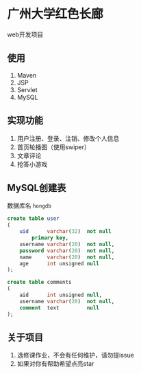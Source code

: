 # 广州大学红色长廊

web开发项目

## 使用

1. Maven
2. JSP
3. Servlet
4. MySQL

## 实现功能

1. 用户注册、登录、注销、修改个人信息
2. 首页轮播图（使用swiper）
3. 文章评论
4. 抢答小游戏

## MySQL创建表

数据库名 `hongdb`

```sql
create table user
(
    uid      varchar(32)  not null
        primary key,
    username varchar(20)  not null,
    password varchar(20)  not null,
    name     varchar(20)  not null,
    age      int unsigned null
);

create table comments
(
    aid      int unsigned null,
    username varchar(20)  not null,
    comment  text         null
);
```

## 关于项目

1. 选修课作业，不会有任何维护，请勿提issue
2. 如果对你有帮助希望点亮star